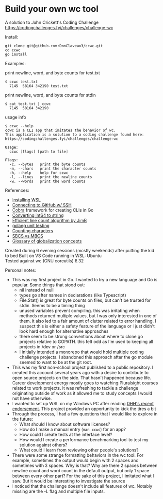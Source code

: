 # Build your own wc tool
A solution to John Crickett's Coding Challenge
https://codingchallenges.fyi/challenges/challenge-wc

Install:  
```
git clone git@github.com:DonClaveau3/ccwc.git
cd ccwc
go install
```

Examples:  

print newline, word, and byte counts for test.txt  
```
$ ccwc test.txt
  7145  58164 342190 test.txt
```  

print newline, word, and byte counts for stdin  
```
$ cat test.txt | ccwc
  7145  58164 342190
```

usage info  
```
$ ccwc --help
ccwc is a CLI app that imitates the behavior of wc.
This application is a solution to a coding challenge found here:
https://codingchallenges.fyi/challenges/challenge-wc

Usage:
  ccwc [flags] [path to file]

Flags:
  -c, --bytes   print the byte counts
  -m, --chars   print the character counts
  -h, --help    help for ccwc
  -l, --lines   print the newline counts
  -w, --words   print the word counts
```

References:  
- [Installing WSL](https://learn.microsoft.com/en-us/windows/wsl/install)
- [Connecting to GitHub w/ SSH](https://docs.github.com/en/authentication/connecting-to-github-with-ssh/testing-your-ssh-connection)
- [Cobra](https://github.com/spf13/cobra) framework for creating CLIs in Go
- [Converting int64 to string](https://golangdocs.com/golang-int64-to-string-conversion)
- [Efficient line count algorithm by JimB](https://stackoverflow.com/a/24563853)
- [golang unit testing](https://golangdocs.com/golang-unit-testing)
- [Counting characters](https://golangdoc.github.io/pkg/1.8/bytes/index.html#example_Count)
- [SBCS vs MBCS](https://learn.microsoft.com/en-us/cpp/c-runtime-library/single-byte-and-multibyte-character-sets?view=msvc-170)
- [Glossary of globalization concepts](https://learn.microsoft.com/en-us/globalization/reference/glossary)

 
Created during 6 evening sessions (mostly weekends) after putting the kid to bed
Built on VS Code running in WSL: Ubuntu  
Tested against wc (GNU coreutils) 8.32  

Personal notes:
- This was my first project in Go. I wanted to try a new language and Go is popular. Some things that stood out:
  - nil instead of null
  - types go after names in declarations (like Typescript)
  - File.Stat() is great for byte counts on files, but can't be trusted for stdin. Seems to be a timing thing
  - unused variables prevent compiling. this was irritating when methods returned multiple values, but I was only interested in one of them. it also led to a fair amount of clutter related to error handling. I suspect this is either a safety feature of the language or I just didn't look hard enough for alternative approaches
  - there seem to be strong conventions about where to clone go projects relative to GOPATH. this felt odd as I'm used to keeping all projects in /dev or /src
  - I initially intended a monorepo that would hold multiple coding challenge projects. I abandoned this approach after the go module seemed to want to be at the git root.
- This was my first non-school project published to a public repository. I created this account several years ago with a desire to contribute to open source projects on the side. That hasn't happened because life. Career development energy mostly goes to watching Pluralsight courses related to work projects. It was refreshing to tackle a challenge originating outside of work as it allowed me to study concepts I would not have otherwise.   
- I wanted to set up WSL on my Windows PC after reading [DHH's recent endorsement](https://world.hey.com/dhh/vscode-wsl-makes-windows-awesome-for-web-development-9bc4d528). This project provided an opportunity to kick the tires a bit
- Through the process, I had a few questions that I would like to explore in the future:
  - What should I know about software licenses?
  - How do I make a manual entry (```man ccwc```) for an app?
  - How could I create tests at the interface level?
  - How would I create a performance benchmarking tool to test my solution against others?
  - What could I learn from reviewing other people's solutions?
- There were some strange formatting behaviors in the wc tool. For example, sometimes the output would begin with 2 spaces and sometimes with 3 spaces. Why is that? Why are there 2 spaces between newline count and word count in the default output, but only 1 space between every other part? For the sake of this project, I imitated what I saw. But it would be interesting to investigate the source
- I noticed that the challenge doesn't include all features of wc. Notably missing are the -L flag and multiple file inputs.
    
